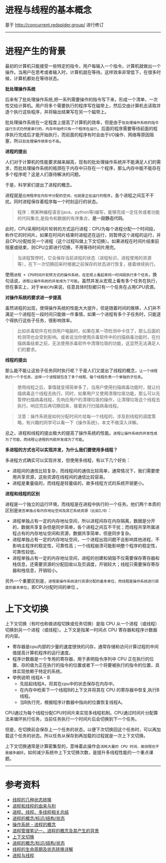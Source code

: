 #   进程与线程的基本概念

基于 http://concurrent.redspider.group/ 进行修订

---

#   进程产生的背景

最初的计算机只能接受一些特定的指令，用户每输入一个指令，计算机就做出一个操作。当用户在思考或者输入时，计算机就在等待。这样效率非常低下，在很多时候，计算机都处在等待状态。

**批处理操作系统**

后来有了批处理操作系统,把一系列需要操作的指令写下来，形成一个清单，一次性交给计算机。用户将多个需要执行的程序写在磁带上，然后交由计算机去读取并逐个执行这些程序，并将输出结果写在另一个磁带上。

批处理操作系统在一定程度上提高了计算机的效率，但是由于`批处理操作系统的指令运行方式仍然是串行的，内存中始终只有一个程序在运行`，后面的程序需要等待前面的程序执行完成后才能开始执行，而前面的程序有时会由于I/O操作、网络等原因阻塞，所以`批处理操作效率也不高`。

**进程的提出**

人们对于计算机的性能要求越来越高，现有的批处理操作系统并不能满足人们的需求，而批处理操作系统的瓶颈在于内存中只存在一个程序，那么内存中能不能存在多个程序呢？这是人们亟待解决的问题。

于是，科学家们提出了进程的概念。

进程就是`应用程序在内存中分配的空间，也就是正在运行的程序`，各个进程之间互不干扰。同时进程保存着程序每一个时刻运行的状态。

>   程序：用某种编程语言(java、python等)编写，能够完成一定任务或者功能的代码集合,是指令和数据的有序集合，**是一段静态代码**。

此时，CPU采用时间片轮转的方式运行进程：CPU为每个进程分配一个时间段，称作它的时间片。如果在时间片结束时进程还在运行，则暂停这个进程的运行，并且CPU分配给另一个进程（这个过程叫做上下文切换）。如果进程在时间片结束前阻塞或结束，则CPU立即进行切换，不用等待时间片用完。

>   当进程暂停时，它会保存当前进程的状态（进程标识，进程使用的资源等），在下一次切换回来时根据之前保存的状态进行恢复，接着继续执行。

使用`进程 + CPU时间片轮转方式的操作系统，在宏观上看起来同一时间段执行多个任务`，换句话说，`进程让操作系统的并发成为了可能`。虽然并发从宏观上看有多个任务在执行，但在事实上，对于`单核CPU`来说，任意具体时刻都只有一个任务在占用CPU资源。

**对操作系统的要求进一步提高**

虽然进程的出现，使得操作系统的性能大大提升，但是随着时间的推移，人们并不满足一个进程在一段时间只能做一件事情，如果一个进程有多个子任务时，只能逐个得执行这些子任务，很影响效率。

>   比如杀毒软件在检测用户电脑时，如果在某一项检测中卡住了，那么后面的检测项也会受到影响。或者说当你使用杀毒软件中的扫描病毒功能时，在扫描病毒结束之前，无法使用杀毒软件中清理垃圾的功能，这显然无法满足人们的要求。

**线程的提出**

那么能不能让这些子任务同时执行呢？于是人们又提出了线程的概念，`让一个线程执行一个子任务，这样一个进程就包含了多个线程，每个线程负责一个单独的子任务`。

>   使用线程之后，事情就变得简单多了。当用户使用扫描病毒功能时，就让扫描病毒这个线程去执行。同时，如果用户又使用清理垃圾功能，那么可以先暂停扫描病毒线程，先响应用户的清理垃圾的操作，让清理垃圾这个线程去执行。响应完后再切换回来，接着执行扫描病毒线程。

>   注意：操作系统是如何分配时间片给每一个线程的，涉及到线程的调度策略，有兴趣的同学可以看一下《操作系统》，本文不做深入详解。

总之，进程和线程的提出极大的提高了操作系统的性能。`进程让操作系统的并发性成为了可能，而线程让进程的内部并发成为了可能`。

**多进程的方式也可以实现并发，为什么我们要使用多线程？**

多进程方式确实可以实现并发，但使用多线程，有以下几个好处：

+   进程间的通信比较复杂，而线程间的通信比较简单，通常情况下，我们需要使用共享资源，这些资源在线程间的通信比较容易。
+   进程是重量级的，而线程是轻量级的，故多线程方式的系统开销更小。

**进程和线程的区别**

进程是一个独立的运行环境，而线程是在进程中执行的一个任务。他们两个本质的区别是`是否单独占有内存地址空间及其它系统资源（比如I/O）`：

+   进程单独占有一定的内存地址空间，所以进程间存在内存隔离，数据是分开的，数据共享复杂但是同步简单，各个进程之间互不干扰；而线程共享所属进程占有的内存地址空间和资源，数据共享简单，但是同步复杂。
+   进程单独占有一定的内存地址空间，一个进程出现问题不会影响其他进程，不影响主程序的稳定性，可靠性高；一个线程崩溃可能影响整个程序的稳定性，可靠性较低。
+   进程单独占有一定的内存地址空间，进程的创建和销毁不仅需要保存寄存器和栈信息，还需要资源的分配回收以及页调度，开销较大；线程只需要保存寄存器和栈信息，开销较小。

另外一个重要区别是，`进程是操作系统进行资源分配的基本单位，而线程是操作系统进行调度的基本单位`，即CPU分配时间的单位 。

#   上下文切换

上下文切换（有时也称做进程切换或任务切换）是指 CPU 从一个进程（或线程）切换到另一个进程（或线程）。上下文是指某一时间点 CPU 寄存器和程序计数器的内容。

+   寄存器是cpu内部的少量的速度很快的闪存，通常存储和访问计算过程的中间值提高计算机程序的运行速度。
+   程序计数器是一个专用的寄存器，用于表明指令序列中 CPU 正在执行的位置，存的值为正在执行的指令的位置或者下一个将要被执行的指令的位置，具体实现依赖于特定的系统。
+   举例说明 线程A - B
    -   先挂起线程A，将其在cpu中的状态保存在内存中。
    -   在内存中检索下一个线程B的上下文并将其在 CPU 的寄存器中恢复,执行B线程。
    -   当B执行完，根据程序计数器中指向的位置恢复线程A。

CPU通过为每个线程分配CPU时间片来实现多线程机制。CPU通过时间片分配算法来循环执行任务，当前任务执行一个时间片后会切换到下一个任务。

但是，在切换前会保存上一个任务的状态，以便下次切换回这个任务时，可以再加载这个任务的状态。所以任务从保存到再加载的过程就是一次上下文切换。

上下文切换通常是计算密集型的，意味着此操作会`消耗大量的 CPU 时间，故线程也不是越多越好`。如何减少系统中上下文切换次数，是提升多线程性能的一个重点课题。

---

#   参考资料
+   [线程的几种状态转换](http://www.cnblogs.com/jijijiefang/articles/7222955.html)
+   [进程和线程的由来与别](https://blog.csdn.net/whl_program/article/details/70217354)
+   [进程、线程、多线程相关总结](https://www.cnblogs.com/fuchongjundream/p/3829508.html)
+   [进程的概念/标识/结构/状态](https://blog.csdn.net/derkampf/article/details/60477317)
+   [操作系统 - 进程的概念](http://www.cnblogs.com/tianlangshu/p/5224178.html)
+   [进程管理笔记一、进程的概念及其产生的背景](https://blog.csdn.net/xd_hebuters/article/details/79590441#%E4%B8%80%E8%BF%9B%E7%A8%8B%E4%BA%A7%E7%94%9F%E7%9A%84%E8%83%8C%E6%99%AF)
+   [上下文切换](http://ifeve.com/context-switch-definition/)
+   [进程的概念/标识/结构/状态](https://blog.csdn.net/derkampf/article/details/60477317)
+   [线程的生命周期及状态转换详解](https://blog.csdn.net/asdf_1024/article/details/78978437)
+   [进程与线程](https://www.liaoxuefeng.com/wiki/0014316089557264a6b348958f449949df42a6d3a2e542c000/0014319272686365ec7ceaeca33428c914edf8f70cca383000)
